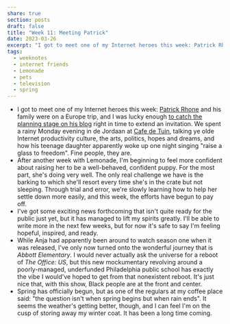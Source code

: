 ```yaml
---
share: true
section: posts
draft: false
title: "Week 11: Meeting Patrick"
date: 2023-03-26
excerpt: "I got to meet one of my Internet heroes this week: Patrick Rhone and his family were on a Europe trip, and I was lucky enough to catch the planning stage on his blog right in time to extend an invitation."
tags:
  - weeknotes
  - internet friends
  - Lemonade
  - pets
  - television
  - spring
---
```


- I got to meet one of my Internet heroes this week: [Patrick Rhone](patrickrhone.com) and his family were on a Europe trip, and I was lucky enough [to catch the planning stage on his blog](https://www.patrickrhone.net/13189-2/) right in time to extend an invitation. We spent a rainy Monday evening in de Jordaan at [Cafe de Tuin](http://www.cafedetuin.nl/), talking ye olde Internet productivity culture, the arts, politics, hopes and dreams, and how his teenage daughter apparently woke up one night singing "raise a glass to freedom". Fine people, they are.
- After another week with Lemonade, I'm beginning to feel more confident about raising her to be a well-behaved, confident puppy. For the most part, she's doing very well. The only real challenge we have is the barking to which she'll resort every time she's in the crate but not sleeping. Through trial and error, we're slowly learning how to help her settle down more easily, and this week, the efforts have begun to pay off.
- I've got some exciting news forthcoming that isn't quite ready for the public just yet, but it has managed to lift my spirits greatly. I'll be able to write more in the next few weeks, but for now it's safe to say I'm feeling hopeful, inspired, and ready.
- While Anja had apparently been around to watch season one when it was released, I've only now turned onto the wonderful journey that is _Abbott Elementary_. I would never actually ask the universe for a reboot of _The Office: US_, but this new mockumentary revolving around a poorly-managed, underfunded Philadelphia public school has exactly the vibe I would've hoped to get from that nonexistent reboot. It's just nice that, with this show, Black people are at the front and center.
- Spring has officially begun, but as one of the regulars at my coffee place said: "the question isn't when spring begins but when  rain ends". It seems the weather's getting better, though, and I can feel I'm on the cusp of storing away my winter coat. It has been a long time coming.